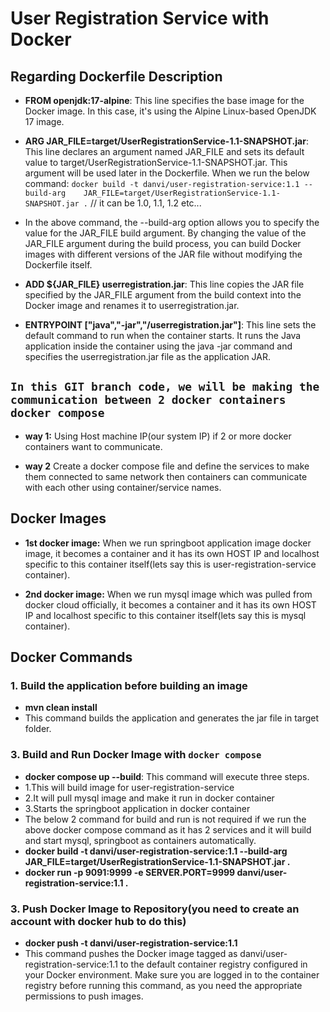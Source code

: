 # User Registration Service with Docker

## Regarding Dockerfile Description

- **FROM openjdk:17-alpine**: This line specifies the base image for the Docker image. In this case, it's 	using the Alpine Linux-based OpenJDK 17 image.

- **ARG JAR_FILE=target/UserRegistrationService-1.1-SNAPSHOT.jar**: This line declares an argument 	named 	JAR_FILE and sets its default value to target/UserRegistrationService-1.1-SNAPSHOT.jar. This 	argument 	will be used later in the Dockerfile. When we run the below command:
	`docker build -t danvi/user-registration-service:1.1 --build-arg 	JAR_FILE=target/UserRegistrationService-1.1-SNAPSHOT.jar .` // it can be 1.0, 1.1, 1.2 etc... 
-	In the 	above command, the --build-arg option allows you to specify the value for the JAR_FILE 	build 	argument. By changing the value of the JAR_FILE argument during the build process, you can 	build 	Docker images with different versions of the JAR file without modifying the Dockerfile itself.

- **ADD ${JAR_FILE} userregistration.jar**: This line copies the JAR file specified by the JAR_FILE 	argument from the build context into the Docker image and renames it to userregistration.jar.

- **ENTRYPOINT ["java","-jar","/userregistration.jar"]**: This line sets the default command to run when the
	container starts. It runs the Java application inside the container using the java -jar command 	and 	specifies the userregistration.jar file as the application JAR.

## `In this GIT branch code, we will be making the communication between 2 docker containers 	docker compose`

- **way 1:** Using Host machine IP(our system IP) if 2 or more docker containers want to communicate.

- **way 2** Create a docker compose file and define the services to make them connected to same network then 	containers can communicate with each 	other using container/service names.

## Docker Images

- **1st docker image:** When we run springboot application image docker image, it becomes a 
    container and it has its own HOST IP and localhost specific to this container itself(lets 
	say this is user-registration-service container).

- **2nd docker image:** When we run mysql image which was pulled from docker cloud officially, 
	it becomes a container and it has its own HOST IP and localhost specific to this container 
	itself(lets say this is mysql container).


## Docker Commands

### 1. Build the application before building an image

- **mvn clean install**
-	This command builds the application and generates the jar file in target folder.

### 3. Build and Run Docker Image with `docker compose`

-	**docker compose up --build**: This command will execute three steps.
-	1.This will build image for user-registration-service
-	2.It will pull mysql image and make it run in docker container
-	3.Starts the springboot application in docker container
-	The below 2 command for build and run is not required if we run the above docker compose command as it has 2 services 	and it will build and start mysql, springboot as containers automatically.
-	**docker build -t danvi/user-registration-service:1.1 --build-arg 	JAR_FILE=target/UserRegistrationService-1.1-SNAPSHOT.jar .**
-	**docker run -p 9091:9999 -e SERVER.PORT=9999 danvi/user-registration-service:1.1 .**

### 3. Push Docker Image to Repository(you need to create an account with docker hub to do this)

-	**docker push -t danvi/user-registration-service:1.1**
-	This command pushes the Docker image tagged as danvi/user-registration-service:1.1 to the 
	default container registry configured in your Docker environment. Make sure you are logged in 
	to the container registry before running this command, as you need the appropriate 
	permissions to push images.